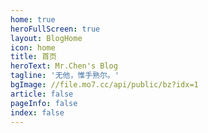 ```yaml
---
home: true
heroFullScreen: true
layout: BlogHome
icon: home
title: 首页
heroText: Mr.Chen's Blog
tagline: '无他，惟手熟尔。'
bgImage: //file.mo7.cc/api/public/bz?idx=1
article: false
pageInfo: false
index: false
---
```


<Busuanzi />
